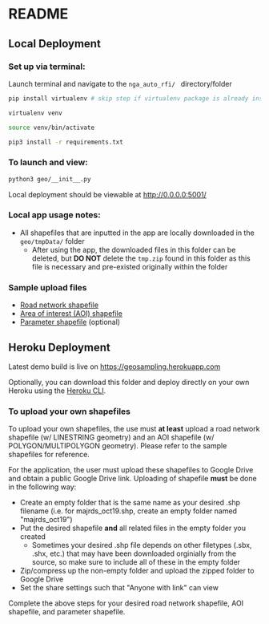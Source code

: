# README

## Local Deployment

### Set up via terminal:

Launch terminal and navigate to the ```nga_auto_rfi/ ``` directory/folder

```sh
pip install virtualenv # skip step if virtualenv package is already installed

virtualenv venv

source venv/bin/activate

pip3 install -r requirements.txt
```

### To launch and view:

```sh
python3 geo/__init__.py
```
Local deployment should be viewable at http://0.0.0.0:5001/

### Local app usage notes:
  * All shapefiles that are inputted in the app are locally downloaded in the ```geo/tmpData/``` folder
    - After using the app, the downloaded files in this folder can be deleted, but **DO NOT** delete the ```tmp.zip``` found in this folder as this file is necessary and pre-existed originally within the folder

### Sample upload files

* [Road network shapefile](https://drive.google.com/file/d/1ohwYyl2wa1AIgoR5b7T6opPkauRHc6Vv/view?usp=sharing)
* [Area of interest (AOI) shapefile](https://drive.google.com/file/d/1ILbsKRob4alKkAqzzZxquXs8q4wx2KoZ/view?usp=sharing)
* [Parameter shapefile](https://drive.google.com/file/d/1z93Xpo2Ikc8FSdgiRuxixqOvzqEckDwD/view?usp=sharing) (optional)

## Heroku Deployment

Latest demo build is live on https://geosampling.herokuapp.com

Optionally, you can download this folder and deploy directly on your own Heroku using the [Heroku CLI](https://devcenter.heroku.com/articles/git).

### To upload your own shapefiles

To upload your own shapefiles, the use must **at least** upload a road network shapefile (w/ LINESTRING geometry) and an AOI shapefile (w/ POLYGON/MULTIPOLYGON geometry). Please refer to the sample shapefiles for reference.

For the application, the user must upload these shapefiles to Google Drive and obtain a public Google Drive link. Uploading of shapefile **must** be done in the following way:

* Create an empty folder that is the same name as your desired .shp filename (i.e. for majrds_oct19.shp, create an empty folder named "majrds_oct19")
* Put the desired shapefile **and** all related files in the empty folder you created
  - Sometimes your desired .shp file depends on other filetypes (.sbx, .shx, etc.) that may have been downloaded orginially from the source, so make sure to include all of these in the empty folder
* Zip/compress up the non-empty folder and upload the zipped folder to Google Drive
* Set the share settings such that "Anyone with link" can view

Complete the above steps for your desired road network shapefile, AOI shapefile, and parameter shapefile.
